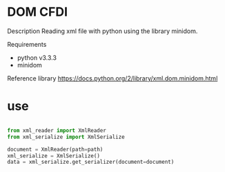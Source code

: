 DOM CFDI
=======

Description
Reading xml file with python using the library minidom.

Requirements
* python v3.3.3
* minidom

Reference library
https://docs.python.org/2/library/xml.dom.minidom.html

use
===

```python

from xml_reader import XmlReader
from xml_serialize import XmlSerialize

document = XmlReader(path=path)
xml_serialize = XmlSerialize()
data = xml_serialize.get_serializer(document=document)

```
